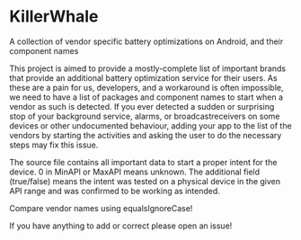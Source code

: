 # KillerWhale
A collection of vendor specific battery optimizations on Android, and their component names

This project is aimed to provide a mostly-complete list of important brands that provide an additional battery optimization service for their users. As these are a pain for us, developers, and a workaround is often impossible, we need to have a list of packages and component names to start when a vendor as such is detected. If you ever detected a sudden or surprising stop of your background service, alarms, or broadcastreceivers on some devices or other undocumented behaviour, adding your app to the list of the vendors by starting the activities and asking the user to do the necessary steps may fix this issue.

The source file contains all important data to start a proper intent for the device.
0 in MinAPI or MaxAPI means unknown. The additional field (true/false) means the intent was tested on a physical device in the given API range and was confirmed to be working as intended. 

Compare vendor names using equalsIgnoreCase!

If you have anything to add or correct please open an issue!
